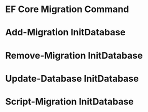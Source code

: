 ﻿# EF Core Migration Command
# Add-Migration InitDatabase
# Remove-Migration InitDatabase
# Update-Database InitDatabase
# Script-Migration InitDatabase